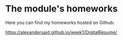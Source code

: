 # The module's homeworks

Here you can find my homeworks hosted on Github:

https://alexandersaid.github.io/week1/DigitalResume/
